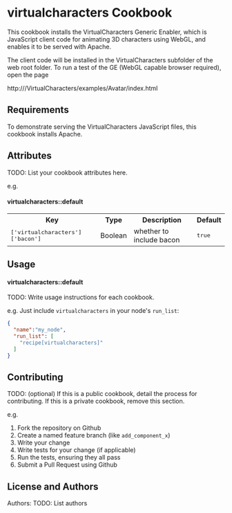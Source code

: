 virtualcharacters Cookbook
==========================
This cookbook installs the VirtualCharacters Generic Enabler, which is 
JavaScript client code for animating 3D characters using WebGL, and enables it
to be served with Apache.

The client code will be installed in the VirtualCharacters subfolder of the
web root folder. To run a test of the GE (WebGL capable browser required),
open the page

http://<serveraddress>/VirtualCharacters/examples/Avatar/index.html


Requirements
------------
To demonstrate serving the VirtualCharacters JavaScript files, this cookbook
installs Apache. 


Attributes
----------
TODO: List your cookbook attributes here.

e.g.
#### virtualcharacters::default
<table>
  <tr>
    <th>Key</th>
    <th>Type</th>
    <th>Description</th>
    <th>Default</th>
  </tr>
  <tr>
    <td><tt>['virtualcharacters']['bacon']</tt></td>
    <td>Boolean</td>
    <td>whether to include bacon</td>
    <td><tt>true</tt></td>
  </tr>
</table>

Usage
-----
#### virtualcharacters::default
TODO: Write usage instructions for each cookbook.

e.g.
Just include `virtualcharacters` in your node's `run_list`:

```json
{
  "name":"my_node",
  "run_list": [
    "recipe[virtualcharacters]"
  ]
}
```

Contributing
------------
TODO: (optional) If this is a public cookbook, detail the process for contributing. If this is a private cookbook, remove this section.

e.g.
1. Fork the repository on Github
2. Create a named feature branch (like `add_component_x`)
3. Write your change
4. Write tests for your change (if applicable)
5. Run the tests, ensuring they all pass
6. Submit a Pull Request using Github

License and Authors
-------------------
Authors: TODO: List authors
